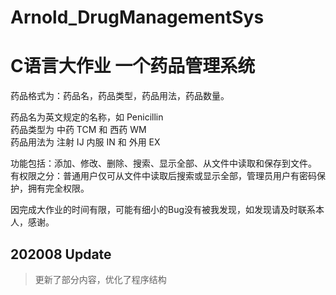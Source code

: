# Arnold_DrugManagementSys
# C语言大作业 一个药品管理系统

药品格式为：药品名，药品类型，药品用法，药品数量。

药品名为英文规定的名称，如 Penicillin  
药品类型为 中药 TCM 和 西药 WM  
药品用法为 注射 IJ 内服 IN 和 外用 EX

功能包括：添加、修改、删除、搜索、显示全部、从文件中读取和保存到文件。  
有权限之分：普通用户仅可从文件中读取后搜索或显示全部，管理员用户有密码保护，拥有完全权限。  

因完成大作业的时间有限，可能有细小的Bug没有被我发现，如发现请及时联系本人，感谢。  

## 202008 Update  
> 更新了部分内容，优化了程序结构